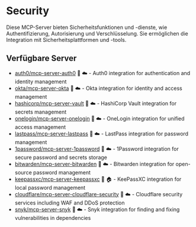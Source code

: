 # Security

Diese MCP-Server bieten Sicherheitsfunktionen und -dienste, wie Authentifizierung, Autorisierung und Verschlüsselung. Sie ermöglichen die Integration mit Sicherheitsplattformen und -tools.

## Verfügbare Server

- [auth0/mcp-server-auth0](https://github.com/auth0/mcp-server-auth0) 📇 ☁️ - Auth0 integration for authentication and identity management
- [okta/mcp-server-okta](https://github.com/okta/mcp-server-okta) 🐍 ☁️ - Okta integration for identity and access management
- [hashicorp/mcp-server-vault](https://github.com/hashicorp/mcp-server-vault) 📇 ☁️ - HashiCorp Vault integration for secrets management
- [onelogin/mcp-server-onelogin](https://github.com/onelogin/mcp-server-onelogin) 🐍 ☁️ - OneLogin integration for unified access management
- [lastpass/mcp-server-lastpass](https://github.com/lastpass/mcp-server-lastpass) 📇 ☁️ - LastPass integration for password management
- [1password/mcp-server-1password](https://github.com/1password/mcp-server-1password) 🐍 ☁️ - 1Password integration for secure password and secrets storage
- [bitwarden/mcp-server-bitwarden](https://github.com/bitwarden/mcp-server-bitwarden) 📇 ☁️ - Bitwarden integration for open-source password management
- [keepassxc/mcp-server-keepassxc](https://github.com/keepassxc/mcp-server-keepassxc) 🐍 🏠 - KeePassXC integration for local password management
- [cloudflare/mcp-server-cloudflare-security](https://github.com/cloudflare/mcp-server-cloudflare-security) 📇 ☁️ - Cloudflare security services including WAF and DDoS protection
- [snyk/mcp-server-snyk](https://github.com/snyk/mcp-server-snyk) 🐍 ☁️ - Snyk integration for finding and fixing vulnerabilities in dependencies 